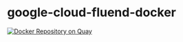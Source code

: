# google-cloud-fluend-docker

[![Docker Repository on Quay](https://quay.io/repository/tkrs/google-cloud-fluentd/status "Docker Repository on Quay")](https://quay.io/repository/tkrs/google-cloud-fluentd)
